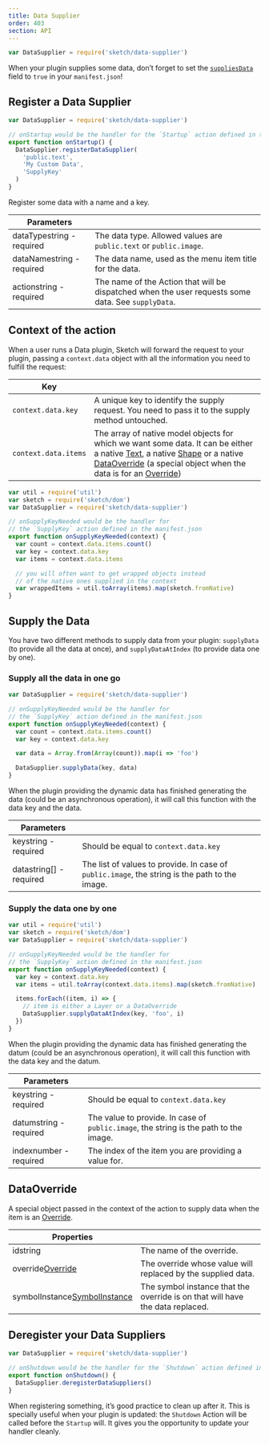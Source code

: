 ```yaml
---
title: Data Supplier
order: 403
section: API
---
```


```javascript
var DataSupplier = require('sketch/data-supplier')
```

When your plugin supplies some data, don’t forget to set the [`suppliesData`](/guides/plugin-bundles/#suppliesdata) field to `true` in your `manifest.json`!

## Register a Data Supplier

```javascript
var DataSupplier = require('sketch/data-supplier')

// onStartup would be the handler for the `Startup` action defined in the manifest.json
export function onStartup() {
  DataSupplier.registerDataSupplier(
    'public.text',
    'My Custom Data',
    'SupplyKey'
  )
}
```

Register some data with a name and a key.

| Parameters                                              |                                                                                                    |
| ------------------------------------------------------- | -------------------------------------------------------------------------------------------------- |
| dataType<span class="arg-type">string - required</span> | The data type. Allowed values are `public.text` or `public.image`.                                 |
| dataName<span class="arg-type">string - required</span> | The data name, used as the menu item title for the data.                                           |
| action<span class="arg-type">string - required</span>   | The name of the Action that will be dispatched when the user requests some data. See `supplyData`. |

## Context of the action

When a user runs a Data plugin, Sketch will forward the request to your plugin, passing a `context.data` object with all the information you need to fulfill the request:

| Key                  |                                                                                                                                                                                                                                             |
| -------------------- | ------------------------------------------------------------------------------------------------------------------------------------------------------------------------------------------------------------------------------------------- |
| `context.data.key`   | A unique key to identify the supply request. You need to pass it to the supply method untouched.                                                                                                                                            |
| `context.data.items` | The array of native model objects for which we want some data. It can be either a native [Text](#text), a native [Shape](#shape) or a native [DataOverride](#dataoverride) (a special object when the data is for an [Override](#override)) |

```javascript
var util = require('util')
var sketch = require('sketch/dom')
var DataSupplier = require('sketch/data-supplier')

// onSupplyKeyNeeded would be the handler for
// the `SupplyKey` action defined in the manifest.json
export function onSupplyKeyNeeded(context) {
  var count = context.data.items.count()
  var key = context.data.key
  var items = context.data.items

  // you will often want to get wrapped objects instead
  // of the native ones supplied in the context
  var wrappedItems = util.toArray(items).map(sketch.fromNative)
}
```

## Supply the Data

You have two different methods to supply data from your plugin: `supplyData` (to provide all the data at once), and `supplyDataAtIndex` (to provide data one by one).

### Supply all the data in one go

```javascript
var DataSupplier = require('sketch/data-supplier')

// onSupplyKeyNeeded would be the handler for
// the `SupplyKey` action defined in the manifest.json
export function onSupplyKeyNeeded(context) {
  var count = context.data.items.count()
  var key = context.data.key

  var data = Array.from(Array(count)).map(i => 'foo')

  DataSupplier.supplyData(key, data)
}
```

When the plugin providing the dynamic data has finished generating the data (could be an asynchronous operation), it will call this function with the data key and the data.

| Parameters                                            |                                                                                                |
| ----------------------------------------------------- | ---------------------------------------------------------------------------------------------- |
| key<span class="arg-type">string - required</span>    | Should be equal to `context.data.key`                                                          |
| data<span class="arg-type">string[] - required</span> | The list of values to provide. In case of `public.image`, the string is the path to the image. |

### Supply the data one by one

```javascript
var util = require('util')
var sketch = require('sketch/dom')
var DataSupplier = require('sketch/data-supplier')

// onSupplyKeyNeeded would be the handler for
// the `SupplyKey` action defined in the manifest.json
export function onSupplyKeyNeeded(context) {
  var key = context.data.key
  var items = util.toArray(context.data.items).map(sketch.fromNative)

  items.forEach((item, i) => {
    // item is either a Layer or a DataOverride
    DataSupplier.supplyDataAtIndex(key, 'foo', i)
  })
}
```

When the plugin providing the dynamic data has finished generating the datum (could be an asynchronous operation), it will call this function with the data key and the datum.

| Parameters                                           |                                                                                       |
| ---------------------------------------------------- | ------------------------------------------------------------------------------------- |
| key<span class="arg-type">string - required</span>   | Should be equal to `context.data.key`                                                 |
| datum<span class="arg-type">string - required</span> | The value to provide. In case of `public.image`, the string is the path to the image. |
| index<span class="arg-type">number - required</span> | The index of the item you are providing a value for.                                  |

## DataOverride

A special object passed in the context of the action to supply data when the item is an [Override](#override).

| Properties                                                                    |                                                                               |
| ----------------------------------------------------------------------------- | ----------------------------------------------------------------------------- |
| id<span class="arg-type">string</span>                                        | The name of the override.                                                     |
| override<span class="arg-type">[Override](#override)</span>                   | The override whose value will replaced by the supplied data.                  |
| symbolInstance<span class="arg-type">[SymbolInstance](#symbolinstance)</span> | The symbol instance that the override is on that will have the data replaced. |

## Deregister your Data Suppliers

```javascript
var DataSupplier = require('sketch/data-supplier')

// onShutdown would be the handler for the `Shutdown` action defined in the manifest.json
export function onShutdown() {
  DataSupplier.deregisterDataSuppliers()
}
```

When registering something, it’s good practice to clean up after it. This is specially useful when your plugin is updated: the `Shutdown` Action will be called before the `Startup` will. It gives you the opportunity to update your handler cleanly.

